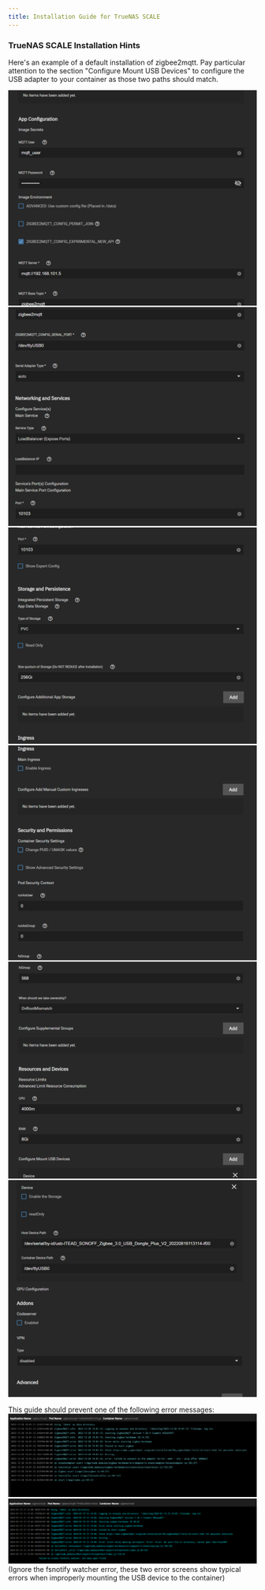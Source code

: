 ```yaml
---
title: Installation Guide for TrueNAS SCALE
---
```



### TrueNAS SCALE Installation Hints

Here's an example of a default installation of zigbee2mqtt. Pay particular attention to the section "Configure Mount USB Devices" to configure the USB adapter to your container as those two paths should match. 

![config1](images/config1.png)
![config2](images/config2.png)
![config3](images/config3.png)
![config4](images/config4.png)
![config5](images/config5.png)
![config6](images/config6.png)

This guide should prevent one of the following error messages:
![error message 1](images/error_log1.png)
![error message 2](images/error_log2.png)
(Ignore the fsnotify watcher error, these two error screens show typical errors when improperly mounting the USB device to the container) 

